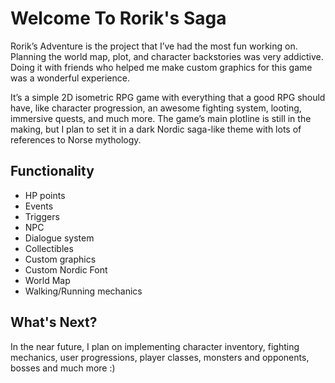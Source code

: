 # Welcome To Rorik's Saga
Rorik’s Adventure is the project that I’ve had the most fun working on.
Planning the world map, plot, and character backstories was very addictive.
Doing it with friends who helped me make custom graphics for this game was a wonderful experience.

It’s a simple 2D isometric RPG game with everything that a good RPG should have, 
like character progression, an awesome fighting system, looting, immersive quests, and much more.
The game’s main plotline is still in the making, but I plan to set it in a dark Nordic saga-like theme with
lots of references to Norse mythology.

## Functionality
- HP points
- Events
- Triggers
- NPC
- Dialogue system
- Collectibles
- Custom graphics
- Custom Nordic Font
- World Map
- Walking/Running mechanics

## What's Next?

In the near future, I plan on implementing character inventory, 
fighting mechanics, user progressions, player classes, monsters and opponents, bosses and much more :)
